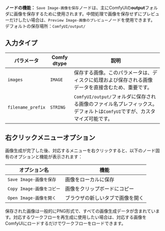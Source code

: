 
**ノードの機能：** `Save Image-画像を保存`ノードは、主にComfyUIの**output**フォルダに画像を保存するために使用されます。中間処理で画像を保存せずにプレビューだけしたい場合は、`Preview Image-画像のプレビュー`ノードを使用できます。
デフォルトの保存場所：`ComfyUI/output/`

## 入力タイプ

| パラメータ | Comfy dtype | 説明 |
|-----------|-------------|-------------|
| `images` | `IMAGE` | 保存する画像。このパラメータは、ディスクに処理および保存される画像データを直接含むため、重要です。 |
| `filename_prefix` | `STRING` | `ComfyUI/output/`フォルダに保存される画像のファイル名プレフィックス。デフォルトは`ComfyUI`ですが、カスタマイズ可能です。 |

## 右クリックメニューオプション

画像生成が完了した後、対応するメニューを右クリックすると、以下のノード固有のオプションと機能が表示されます：

| オプション名 | 機能 |
|------------|------|
| `Save Image-画像を保存` | 画像をローカルに保存 |
| `Copy Image-画像をコピー` | 画像をクリップボードにコピー |
| `Open Image-画像を開く` | ブラウザの新しいタブで画像を開く |

保存された画像は一般的にPNG形式で、すべての画像生成データが含まれています。対応するワークフローを再生成に使用したい場合は、対応する画像をComfyUIにロードするだけでワークフローをロードできます。
